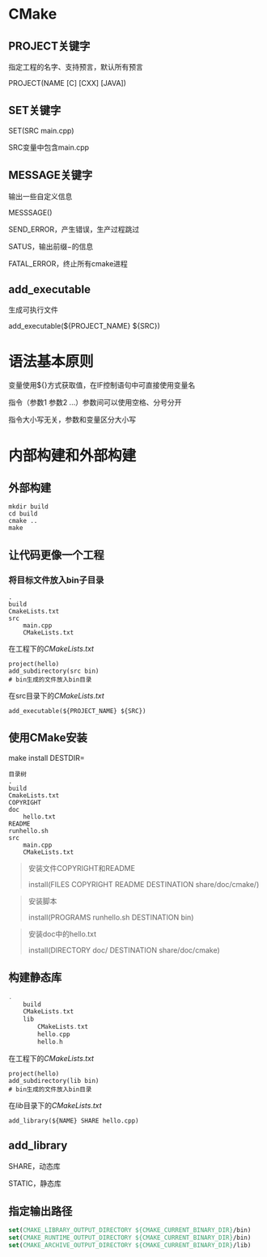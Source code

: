 # CMake

## PROJECT关键字

指定工程的名字、支持预言，默认所有预言

PROJECT(NAME [C] [CXX] [JAVA])

## SET关键字

SET(SRC main.cpp)

SRC变量中包含main.cpp

## MESSAGE关键字

输出一些自定义信息

MESSSAGE()

SEND_ERROR，产生错误，生产过程跳过

SATUS，输出前缀$-$的信息

FATAL_ERROR，终止所有cmake进程

## add_executable

生成可执行文件

add_executable(\${PROJECT_NAME} \${SRC})

# 语法基本原则

变量使用\${}方式获取值，在IF控制语句中可直接使用变量名

指令（参数1 参数2 ...）参数间可以使用空格、分号分开

指令大小写无关，参数和变量区分大小写

# 内部构建和外部构建

## 外部构建



```
mkdir build
cd build
cmake ..
make
```

## 让代码更像一个工程

### 将目标文件放入bin子目录

```
.
build
CmakeLists.txt
src
	main.cpp
	CMakeLists.txt
```

在工程下的$CMakeLists.txt$

```
project(hello)
add_subdirectory(src bin)
# bin生成的文件放入bin目录
```

在src目录下的$CMakeLists.txt$

```
add_executable(${PROJECT_NAME} ${SRC})
```

## 使用CMake安装

make install DESTDIR=

```
目录树
.
build
CmakeLists.txt
COPYRIGHT
doc
	hello.txt
README
runhello.sh
src
	main.cpp
	CMakeLists.txt
```

> 安装文件COPYRIGHT和README
>
> install(FILES COPYRIGHT README DESTINATION share/doc/cmake/)

> 安装脚本
>
> install(PROGRAMS runhello.sh  DESTINATION bin)

> 安装doc中的hello.txt
>
> install(DIRECTORY doc/ DESTINATION share/doc/cmake)

## 构建静态库

```c
.
    build
    CMakeLists.txt
    lib
    	CMakeLists.txt
    	hello.cpp
    	hello.h
```

在工程下的$CMakeLists.txt$

```
project(hello)
add_subdirectory(lib bin)
# bin生成的文件放入bin目录
```

在$lib$目录下的$CMakeLists.txt$

```
add_library(${NAME} SHARE hello.cpp)
```

## add_library

SHARE，动态库

STATIC，静态库

## 指定输出路径
```cmake
set(CMAKE_LIBRARY_OUTPUT_DIRECTORY ${CMAKE_CURRENT_BINARY_DIR}/bin)  
set(CMAKE_RUNTIME_OUTPUT_DIRECTORY ${CMAKE_CURRENT_BINARY_DIR}/bin)  
set(CMAKE_ARCHIVE_OUTPUT_DIRECTORY ${CMAKE_CURRENT_BINARY_DIR}/lib)
```
